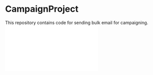 # CampaignProject
This repository contains code for sending bulk email for campaigning.
![](.front.html)
